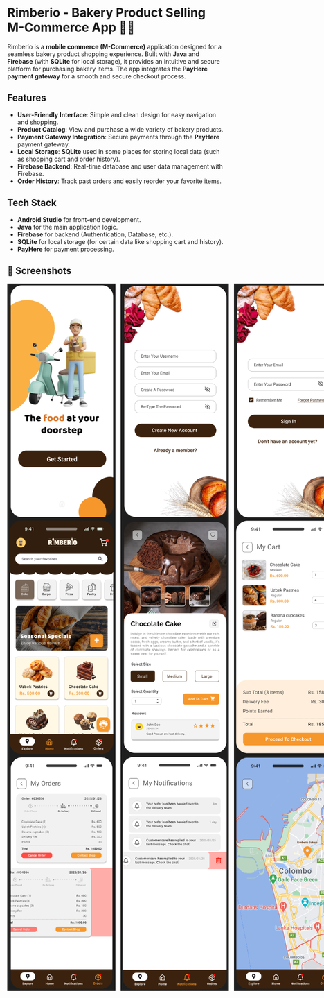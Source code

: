 # Rimberio - Bakery Product Selling M-Commerce App 🍰🍞

Rimberio is a **mobile commerce (M-Commerce)** application designed for a seamless bakery product shopping experience. Built with **Java** and **Firebase** (with **SQLite** for local storage), it provides an intuitive and secure platform for purchasing bakery items. The app integrates the **PayHere payment gateway** for a smooth and secure checkout process.

## Features

- **User-Friendly Interface**: Simple and clean design for easy navigation and shopping.
- **Product Catalog**: View and purchase a wide variety of bakery products.
- **Payment Gateway Integration**: Secure payments through the **PayHere** payment gateway.
- **Local Storage**: **SQLite** used in some places for storing local data (such as shopping cart and order history).
- **Firebase Backend**: Real-time database and user data management with Firebase.
- **Order History**: Track past orders and easily reorder your favorite items.

## Tech Stack

- **Android Studio** for front-end development.
- **Java** for the main application logic.
- **Firebase** for backend (Authentication, Database, etc.).
- **SQLite** for local storage (for certain data like shopping cart and history).
- **PayHere** for payment processing.

## 📸 Screenshots

<div style="display: flex;">
  <img src="ss/1.png" width="250" />&nbsp;&nbsp;&nbsp;
  <img src="ss/2.png" width="250" />&nbsp;&nbsp;&nbsp;
  <img src="ss/3.png" width="250" />&nbsp;&nbsp;&nbsp;
  <img src="ss/4.png" width="250" />
</div>
<div style="display: flex;">
  <img src="ss/5.png" width="250" />&nbsp;&nbsp;&nbsp;
  <img src="ss/6.png" width="250" />&nbsp;&nbsp;&nbsp;
  <img src="ss/7.png" width="250" />&nbsp;&nbsp;&nbsp;
  <img src="ss/8.png" width="250" />
</div>
<div style="display: flex;">
  <img src="ss/9.png" width="250" />&nbsp;&nbsp;&nbsp;
  <img src="ss/10.png" width="250" />&nbsp;&nbsp;&nbsp;
  <img src="ss/11.png" width="250" />
</div>
